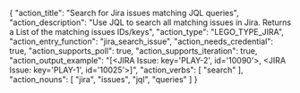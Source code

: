{
"action_title": "Search for Jira issues matching JQL queries",
"action_description": "Use JQL to search all matching issues in Jira. Returns a List of the matching issues IDs/keys",
"action_type": "LEGO_TYPE_JIRA",
"action_entry_function": "jira_search_issue",
"action_needs_credential": true,
"action_supports_poll": true,
"action_supports_iteration": true,
"action_output_example": "[<JIRA Issue: key='PLAY-2', id='10090'>, <JIRA Issue: key='PLAY-1', id='10025'>]",
"action_verbs": [
"search"
],
"action_nouns": [
"jira",
"issues",
"jql",
"queries"
]
}
